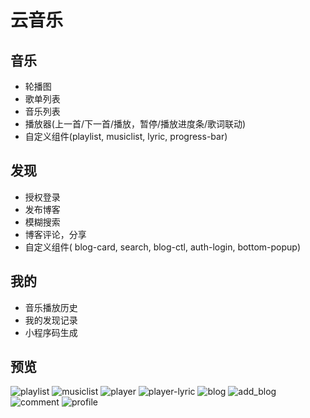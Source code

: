 # 云音乐  
## 音乐
- 轮播图  
- 歌单列表  
- 音乐列表  
- 播放器(上一首/下一首/播放，暂停/播放进度条/歌词联动)  
- 自定义组件(playlist, musiclist, lyric, progress-bar)
## 发现  
- 授权登录    
- 发布博客  
- 模糊搜索  
- 博客评论，分享  
- 自定义组件( blog-card, search, blog-ctl, auth-login, bottom-popup)  
## 我的
- 音乐播放历史  
- 我的发现记录  
- 小程序码生成  

## 预览  
![playlist](previewImg/playlist.png)
![musiclist](previewImg/musiclist.png)
![player](previewImg/player.png)
![player-lyric](previewImg/player-lyric.png)
![blog](previewImg/blog.png)
![add_blog](previewImg/add_blog.png)
![comment](previewImg/blog-comment.png)
![profile](previewImg/profile.png)
